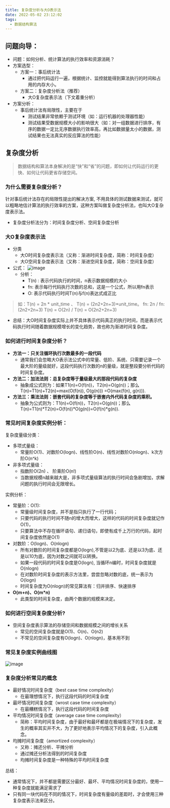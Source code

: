```yaml
---
title: 复杂度分析与大O表示法
date: 2022-05-02 23:12:02
tags:
  - 数据结构算法
---
```

## 问题向导：
- 问题：如何分析、统计算法的执行效率和资源消耗？
- 方案选型：
   - 方案一：事后统计法
      - 通过把代码运行一遍，根据统计、监控就能得到算法执行的时间和占用的内存大小。
   - 方案二：复杂度分析法（推荐）
      - 大O复杂度表示法（下文着重分析）
- 方案分析：
   - 事后统计法有局限性，主要在于
      - 测试结果非常依赖于测试环境（如：运行机器的处理器性能）
      - 测试结果受数据规模大小的影响很大（如：对一组数据进行排序，有序的数据一定比无序数据执行效率高，再比如数据量太小的数据，测试结果也无法真实的反应算法的性能）

## 复杂度分析
> 数据结构和算法本身解决的是“快”和“省”的问题，即如何让代码运行的更快、如何让代码更省存储空间。

### 为什么需要复杂度分析？
针对事后统计法存在的局限性提出的解决方案, 不用具体的测试数据来测试，就可以粗略地估计算法的执行效率的方案，这种方案叫做复杂度分析法，也叫大O复杂度表示法。

- 复杂度分析法分为：时间复杂度分析、空间复杂度分析
### 大O复杂度表示法

- 分类
   - 大O时间复杂度表示法（又称：渐进时间复杂度，简称：时间复杂度）
   - 大O空间复杂度表示法（又称：渐进空间复杂度，简称：空间复杂度）
- 公式：
![image](https://cdn.staticaly.com/gh/sswfive/blog-pic@main/20230312/image.7g7htu4fj4o0.webp)
   - 分析：
      - T(n) : 表示代码执行的时间，n表示数据规模的大小 
      - fn: 表示每行代码执行次数的总和，这是一个公式，所以用fn表示
      - O: 表示代码执行时间T(n)与f(n)表达式成正比
> 如：T(n) = 2n * unit_time  、   T(n) = (2n2+2n+3)*unit_time。
> fn: 2n      / fn: (2n2+2n+3)
> T(n) = O(2n)   / T(n) = O(2n2+2n+3)

 

- 总结：大O时间复杂度实际上并不具体表示代码真正的执行时间，而是表示代码执行时间随着数据规模增长的变化趋势，故也称为渐进时间复杂度。
### 如何进行时间复杂度分析？

- **方法一：只关注循环执行次数最多的一段代码**
   - 通常我们会忽略大O表示法公式中的常量、低阶、系统、只需要记录一个最大阶的量级就好，这段代码执行次数的n的量级，就是整段要分析代码的时间复杂度。
- **方法二：加法法则：总复杂度等于量级最大的那段代码的复杂度**
   - 抽象成公式则为：如果T1(n)=O(f(n))，T2(n)=O(g(n))；那么T(n)=T1(n)+T2(n)=max(O(f(n)), O(g(n))) =O(max(f(n), g(n))).
- **方法三：乘法法则：嵌套代码的复杂度等于嵌套内外代码复杂度的乘积。**
   - 抽象为公式则为：T1(n)=O(f(n))，T2(n)=O(g(n))；那么T(n)=T1(n)*T2(n)=O(f(n))*O(g(n))=O(f(n)*g(n)).

### 常见时间复杂度实例分析：
复杂度量级分类：

- 多项式量级：
   - 常量阶O(1)、对数阶O(logn)、线性阶O(n)、线性对数阶O(nlogn)、k次方阶O(n^k)
- 非多项式量级：
   - 指数阶O(2n) 、 阶乘阶O(n!)
   - 当数据规模n越来越大是，非多项式量级算法的执行时间会急剧增加，求解问题的执行时间会无限增长。

实例分析：

- 常量阶：O(1): 
   - 常量级时间复杂度，并不是指只执行了一行代码；
   - 只要代码的执行时间不随n的增大而增大，这样的代码的时间复杂度就记作O(1)，
   - 只要算法中不存在循环语句、递归语句，即使有成千上万行的代码，起时间复杂度依然是O(1)
- 对数阶：O(logn)、O(nlogn)
   - 所有对数阶的时间复杂度都是O(logn),不管是以2为底、还是以3为底、还是以10为底，因为对数之间就可以转换。
   - 如果一段代码的时间复杂度是O(logn), 当循环n编时，时间复杂度就是O(nlogn)
   - 在对数阶时间复杂度的表示方法里，尝尝忽略对数的底，统一表示为O(logn)
   - 时间复杂度为O(nlogn)的常见算法有：归并排序、快速排序
- **O(m+n)、O(m*n)**
   - 此类型的时间复杂度，由两个数据的规模来决定。

### 如何进行空间复杂度分析?

- 空间复杂度表示算法的存储空间和数据规模之间的增长关系
   - 常见的空间复杂度就是O(1)、O(n)、O(n2)
   - 不常见的空间复杂度有O(logn)、O(nlogn)，基本用不到

### 常见复杂度实例曲线图
![image](https://cdn.staticaly.com/gh/sswfive/blog-pic@main/20230312/image.74irb347gp00.webp)

### 复杂度分析常见的概念

- 最好情况时间复杂度（best case time complexity）
   - 在最理想情况下，执行这段代码的时间复杂度
- 最坏情况时间复杂度（wrost case time complexity）
   - 在最糟糕情况下，执行这段代码的时间复杂度
- 平均情况时间复杂度（average case time complexity）
   - 简称：平均时间复杂度，由于最好和最坏都是在极端情况下的复杂度，发生的概率其实并不大，为了更好地表示平均情况下的复杂度，引入此概念。
- 均摊时间复杂度（amortized complexity）
   - 又称：摊还分析、平摊分析
   - 通过摊还分析法得到的时间复杂度
   - 均摊时间复杂度是一种特殊的平均时间复杂度

总结：

- 通常情况下，并不都是需要区分最好、最坏、平均情况时间复杂度的，使用一种复杂度就能满足需求了
- 只有同一块代码在不同的情况下，时间复杂度有量级的差距时，才会使用三种复杂度表示法来区分。


